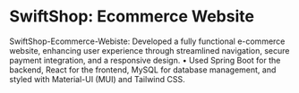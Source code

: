 # SwiftShop: Ecommerce Website
 SwiftShop-Ecommerce-Webiste: Developed a fully functional e-commerce website, enhancing user experience  through streamlined navigation, secure payment integration, and a responsive  design.  • Used Spring Boot for the backend, React for the frontend, MySQL for database  management, and styled with Material-UI (MUI) and Tailwind CSS. 

